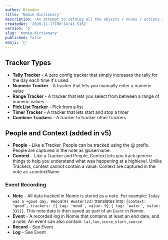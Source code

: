 ```yaml
---
author: Brandon
title: 'Nomie Dictionary'
description: 'An attempt to catalog all the objects / nouns / actions in Nomie'
createdAt: '2020-11-17T00:14:41.516Z'
version: '5'
slug: 'nomie-dictionary'
published: false
emoji: '📘'
---
```


## Tracker Types

- **Tally Tracker** - A zero config tracker that simply increases the tally for the day each time it's used.
- **Numeric Tracker** - A tracker that lets you manually enter a numeric value
- **Range Tracker** - A tracker that lets you select from between a range of numeric values
- **Pick List Tracker** - Pick from a list
- **Timer Tracker** - A tracker that lets start and stop a timer
- **Combine Trackers** - A tracker to tracker other trackers

## People and Context (added in v5)

- **People** - Like a Tracker, People can be tracked using the @ prefix. People are captured in the note as @username.
- **Context** - Like a Tracker and People, Context lets you track generic things to help you understand what was happening at a highlevel. Unlike Trackers, context cannot contain a value. Context are captured in the note as +contextName

### Event Recording

- **Note** - All data tracked in Nomie is stored as a note. For example: `Today was a +good day, #mood(9) #water(33)` translates into: `{context: "good", trackers: [{ tag: 'mood', value: 9},{ tag: 'water', value: 33}]}`. This note data is then saved as part of an `Event` in Nomie.
- **Event** - A recorded log in Nomie that contains at least an end date, and a note. An event can also contain: `lat,lon,score,start,source`
- **Record** - See Event
- **Log** - See Event
